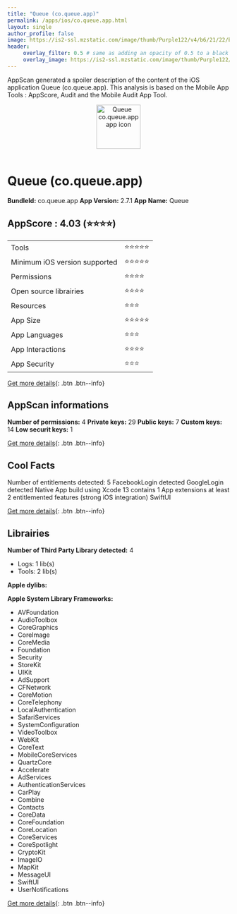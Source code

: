 ```yaml
---
title: "Queue (co.queue.app)"
permalink: /apps/ios/co.queue.app.html
layout: single
author_profile: false
image: https://is2-ssl.mzstatic.com/image/thumb/Purple122/v4/b6/21/22/b62122f4-d658-f9ed-c8c4-761d3aede675/AppIcon-1x_U007emarketing-0-7-0-85-220.png/512x512bb.jpg
header: 
     overlay_filter: 0.5 # same as adding an opacity of 0.5 to a black background
     overlay_image: https://is2-ssl.mzstatic.com/image/thumb/Purple122/v4/b6/21/22/b62122f4-d658-f9ed-c8c4-761d3aede675/AppIcon-1x_U007emarketing-0-7-0-85-220.png/512x512bb.jpg
---
```

AppScan generated a spoiler description of the content of the iOS application Queue (co.queue.app). This analysis is based on the Mobile App Tools : AppScore, Audit and the Mobile Audit App Tool.

  
  
<div style="text-align: center;"><img src="https://is2-ssl.mzstatic.com/image/thumb/Purple122/v4/b6/21/22/b62122f4-d658-f9ed-c8c4-761d3aede675/AppIcon-1x_U007emarketing-0-7-0-85-220.png/512x512bb.jpg" width="100" height="100" alt="Queue co.queue.app app icon"></div></br>
  
# Queue (co.queue.app)

**BundleId:** co.queue.app
**App Version:** 2.7.1
**App Name:** Queue


## AppScore : 4.03 (⭐️⭐️⭐️⭐️) 

<table>
<tr><td> Tools </td><td> ⭐️⭐️⭐️⭐️⭐️ </td></tr>
<tr><td> Minimum iOS version supported </td><td> ⭐️⭐️⭐️⭐️⭐️ </td></tr>
<tr><td> Permissions </td><td> ⭐️⭐️⭐️⭐️ </td></tr>
<tr><td> Open source librairies </td><td> ⭐️⭐️⭐️⭐️ </td></tr>
<tr><td> Resources </td><td> ⭐️⭐️⭐️ </td></tr>
<tr><td> App Size </td><td> ⭐️⭐️⭐️⭐️⭐️ </td></tr>
<tr><td> App Languages </td><td> ⭐️⭐️⭐️ </td></tr>
<tr><td> App Interactions </td><td> ⭐️⭐️⭐️⭐️ </td></tr>
<tr><td> App Security </td><td> ⭐️⭐️⭐️ </td></tr>
</table>

[Get more details](/pricing.html){: .btn .btn--info}  
  
## AppScan informations 

**Number of permissions:** 4
**Private keys:** 29
**Public keys:** 7
**Custom keys:** 14
**Low securit keys:** 1
  
[Get more details](/pricing.html){: .btn .btn--info}

## Cool Facts

Number of entitlements detected: 5
FacebookLogin detected
GoogleLogin detected
Native App
build using Xcode 13
contains 1 App extensions
at least 2 entitlemented features (strong iOS integration)
SwiftUI
  
[Get more details](/pricing.html){: .btn .btn--info}

## Librairies 
**Number of Third Party Library detected:** 4
- Logs: 1 lib(s)
- Tools: 2 lib(s)

**Apple dylibs:**


**Apple System Library Frameworks:**
- AVFoundation
- AudioToolbox
- CoreGraphics
- CoreImage
- CoreMedia
- Foundation
- Security
- StoreKit
- UIKit
- AdSupport
- CFNetwork
- CoreMotion
- CoreTelephony
- LocalAuthentication
- SafariServices
- SystemConfiguration
- VideoToolbox
- WebKit
- CoreText
- MobileCoreServices
- QuartzCore
- Accelerate
- AdServices
- AuthenticationServices
- CarPlay
- Combine
- Contacts
- CoreData
- CoreFoundation
- CoreLocation
- CoreServices
- CoreSpotlight
- CryptoKit
- ImageIO
- MapKit
- MessageUI
- SwiftUI
- UserNotifications


  
[Get more details](/pricing.html){: .btn .btn--info}

